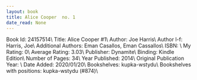 ```yaml
---
layout: book
title: Alice Cooper  no. 1
date_read: None
---
```


Book Id: 24157514\ 
Title: Alice Cooper #1\ 
Author: Joe Harris\ 
Author l-f: Harris, Joe\ 
Additional Authors: Eman Casallos, Eman Cassallos\ 
ISBN: \ 
My Rating: 0\ 
Average Rating: 3.03\ 
Publisher: Dynamite\ 
Binding: Kindle Edition\ 
Number of Pages: 34\ 
Year Published: 2014\ 
Original Publication Year: \ 
Date Added: 2020/01/20\ 
Bookshelves: kupka-wstydu\ 
Bookshelves with positions: kupka-wstydu (#874)\ 

